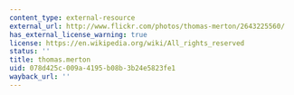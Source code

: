 ```yaml
---
content_type: external-resource
external_url: http://www.flickr.com/photos/thomas-merton/2643225560/
has_external_license_warning: true
license: https://en.wikipedia.org/wiki/All_rights_reserved
status: ''
title: thomas.merton
uid: 078d425c-009a-4195-b08b-3b24e5823fe1
wayback_url: ''
---
```

